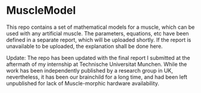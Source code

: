 # MuscleModel
This repo contains a set of mathematical models for a muscle, which can be used with any artificial muscle. The parameters, equations, etc have been defined in a separate report, which will be uploaded shortly. If the report is unavailable to be uploaded, the explanation shall be done here.

Update:
The repo has been updated with the final report I submitted at the aftermath of my internship at Technische Universitat Munchen. While the work has been independently published by a research group in UK, nevertheless, it has been our brainchild for a long time, and had been left unpublished for lack of Muscle-morphic hardware availability.
